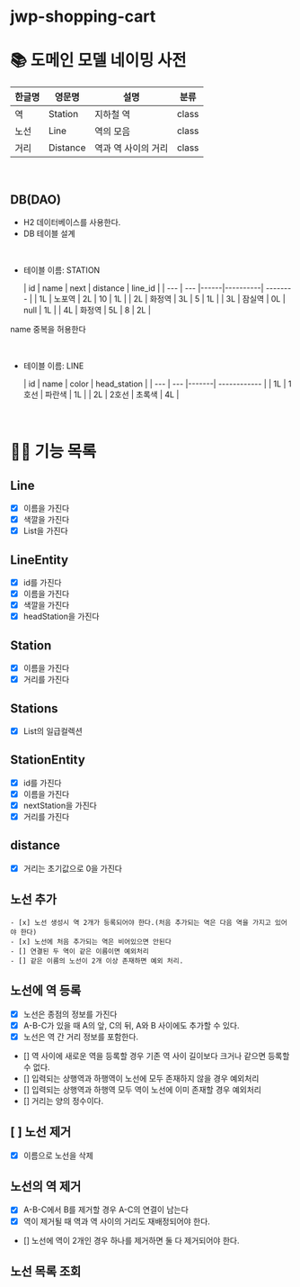 # jwp-shopping-cart


# 📚 도메인 모델 네이밍 사전

| 한글명 | 영문명      | 설명          | 분류    |
|-----|----------|-------------|-------|
| 역   | Station  | 지하철 역       | class |
| 노선  | Line     | 역의 모음       | class |
| 거리  | Distance | 역과 역 사이의 거리 | class |

<br>

## DB(DAO)

- H2 데이터베이스를 사용한다.
- DB 테이블 설계

<br>

- 테이블 이름: STATION

  | id | name | next | distance | line_id  |
                            | --- | --- |------|----------| -------- |
  | 1L | 노포역 | 2L | 10   | 1L       |
  | 2L | 화정역 | 3L | 5    | 1L       |
  | 3L | 잠실역 | 0L | null | 1L       |
  | 4L | 화정역 | 5L | 8    | 2L       |

name 중복을 허용한다

<br>

- 테이블 이름: LINE

  | id | name | color | head_station |
                            | --- | --- |-------| ------------ |
  | 1L | 1호선 | 파란색 | 1L    |
  | 2L | 2호선 | 초록색 | 4L    |

<br>

# 👨‍🍳 기능 목록

## Line

- [x] 이름을 가진다
- [x] 색깔을 가진다
- [x] List<Station>을 가진다

## LineEntity

- [x] id를 가진다
- [x] 이름을 가진다
- [x] 색깔을 가진다
- [x] headStation을 가진다

## Station

- [x] 이름을 가진다
- [x] 거리를 가진다

## Stations

- [x] List<Station>의 일급컬렉션

## StationEntity

- [x] id를 가진다
- [x] 이름을 가진다
- [x] nextStation을 가진다
- [x] 거리를 가진다

## distance

- [x] 거리는 초기값으로 0을 가진다

## 노선 추가

    - [x] 노선 생성시 역 2개가 등록되어야 한다.(처음 추가되는 역은 다음 역을 가지고 있어야 한다)
    - [x] 노선에 처음 추가되는 역은 비어있으면 안된다
    - [] 연결된 두 역이 같은 이름이면 예외처리
    - [] 같은 이름의 노선이 2개 이상 존재하면 예외 처리.

## 노선에 역 등록

- [x] 노선은 종점의 정보를 가진다
- [x]  A-B-C가 있을 때 A의 앞, C의 뒤, A와 B 사이에도 추가할 수 있다.
- [x]  노선은 역 간 거리 정보를 포함한다.
- []  역 사이에 새로운 역을 등록할 경우 기존 역 사이 길이보다 크거나 같으면 등록할 수 없다.
- [] 입력되는 상행역과 하행역이 노선에 모두 존재하지 않을 경우 예외처리
- [] 입력되는 상행역과 하행역 모두 역이 노선에 이미 존재할 경우 예외처리
- []  거리는 양의 정수이다.

## [ ] 노선 제거

- [x] 이름으로 노선을 삭제

## 노선의 역 제거

- [x]  A-B-C에서 B를 제거할 경우 A-C의 연결이 남는다
- [x]  역이 제거될 때 역과 역 사이의 거리도 재배정되어야 한다.
- []  노선에 역이 2개인 경우 하나를 제거하면 둘 다 제거되어야 한다.

## 노선 목록 조회

